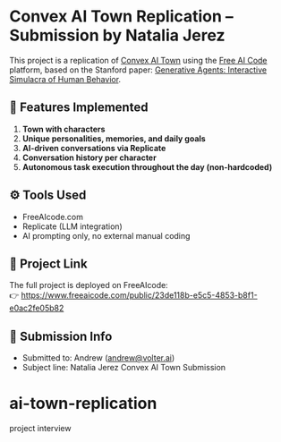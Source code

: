 # Convex AI Town Replication – Submission by Natalia Jerez

This project is a replication of [Convex AI Town](https://www.convex.dev/ai-town) using the [Free AI Code](https://www.freeaicode.com) platform, based on the Stanford paper: [Generative Agents: Interactive Simulacra of Human Behavior](https://arxiv.org/pdf/2304.03442v1).

## 🧠 Features Implemented

1. **Town with characters**
2. **Unique personalities, memories, and daily goals**
3. **AI-driven conversations via Replicate**
4. **Conversation history per character**
5. **Autonomous task execution throughout the day (non-hardcoded)**

## ⚙️ Tools Used

- FreeAIcode.com
- Replicate (LLM integration)
- AI prompting only, no external manual coding

## 🔗 Project Link

The full project is deployed on FreeAIcode:  
👉 https://www.freeaicode.com/public/23de118b-e5c5-4853-b8f1-e0ac2fe05b82

## 📩 Submission Info

- Submitted to: Andrew (andrew@volter.ai)
- Subject line: Natalia Jerez Convex AI Town Submission
# ai-town-replication
project interview
